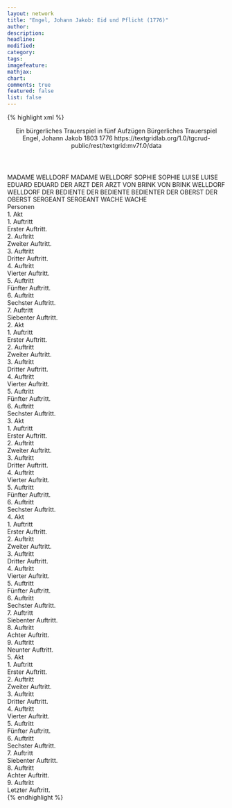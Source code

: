```yaml
---
layout: network
title: "Engel, Johann Jakob: Eid und Pflicht (1776)"
author:
description:
headline:
modified:
category:
tags:
imagefeature: 
mathjax: 
chart: 
comments: true
featured: false
list: false
---
```

{% highlight xml %}
<?xml-model href="https://raw.githubusercontent.com/DLiNa/project/master/rules/lina.rnc"?><?xml-model href="https://raw.githubusercontent.com/DLiNa/project/master/rules/lina.sch"?>
<play xmlns="http://lina.digital">
  <header>
    <title>Eid und Pflicht</title>
    <subtitle>Ein bürgerliches Trauerspiel in fünf Aufzügen</subtitle>
    <genretitle>Bürgerliches Trauerspiel</genretitle>
    <author>Engel, Johann Jakob</author>
    <date type="print">1803</date>
    <date type="premiere"/>
    <date type="written">1776</date>
    <source>https://textgridlab.org/1.0/tgcrud-public/rest/textgrid:mv7f.0/data</source>
  </header>
  <personae>
    <character>
      <name>MADAME WELLDORF</name>
      <alias xml:id="madame_welldorf">
        <name>MADAME WELLDORF</name>
      </alias>
    </character>
    <character>
      <name>SOPHIE</name>
      <alias xml:id="sophie">
        <name>SOPHIE</name>
      </alias>
    </character>
    <character>
      <name>LUISE</name>
      <alias xml:id="luise">
        <name>LUISE</name>
      </alias>
    </character>
    <character>
      <name>EDUARD</name>
      <alias xml:id="eduard">
        <name>EDUARD</name>
      </alias>
    </character>
    <character>
      <name>DER ARZT</name>
      <alias xml:id="der_arzt">
        <name>DER ARZT</name>
      </alias>
    </character>
    <character>
      <name>VON BRINK</name>
      <alias xml:id="von_brink">
        <name>VON BRINK</name>
      </alias>
    </character>
    <character>
      <name>WELLDORF</name>
      <alias xml:id="welldorf">
        <name>WELLDORF</name>
      </alias>
    </character>
    <character>
      <name>DER BEDIENTE</name>
      <alias xml:id="der_bediente">
        <name>DER BEDIENTE</name>
      </alias>
      <alias xml:id="bedienter">
        <name>BEDIENTER</name>
      </alias>
    </character>
    <character>
      <name>DER OBERST</name>
      <alias xml:id="der_oberst">
        <name>DER OBERST</name>
      </alias>
    </character>
    <character>
      <name>SERGEANT</name>
      <alias xml:id="sergeant">
        <name>SERGEANT</name>
      </alias>
    </character>
    <character>
      <name>WACHE</name>
      <alias xml:id="wache">
        <name>WACHE</name>
      </alias>
    </character>
  </personae>
  <text>
    <div>
      <head>Personen</head>
    </div>
    <div>
      <head>1. Akt</head>
      <div>
        <head>1. Auftritt</head>
        <div>
          <head>Erster Auftritt.</head>
          <sp who="#madame_welldorf">
            <amount n="9" unit="speech_acts"/>
            <amount n="259" unit="words"/>
            <amount n="4" unit="lines"/>
            <amount n="1340" unit="chars"/>
          </sp>
          <sp who="#sophie">
            <amount n="9" unit="speech_acts"/>
            <amount n="163" unit="words"/>
            <amount n="6" unit="lines"/>
            <amount n="845" unit="chars"/>
          </sp>
        </div>
      </div>
      <div>
        <head>2. Auftritt</head>
        <div>
          <head>Zweiter Auftritt.</head>
          <sp who="#madame_welldorf">
            <amount n="1" unit="speech_acts"/>
            <amount n="111" unit="words"/>
            <amount n="582" unit="chars"/>
          </sp>
        </div>
      </div>
      <div>
        <head>3. Auftritt</head>
        <div>
          <head>Dritter Auftritt.</head>
          <sp who="#luise">
            <amount n="22" unit="speech_acts"/>
            <amount n="673" unit="words"/>
            <amount n="11" unit="lines"/>
            <amount n="3575" unit="chars"/>
          </sp>
          <sp who="#madame_welldorf">
            <amount n="21" unit="speech_acts"/>
            <amount n="339" unit="words"/>
            <amount n="17" unit="lines"/>
            <amount n="1668" unit="chars"/>
          </sp>
        </div>
      </div>
      <div>
        <head>4. Auftritt</head>
        <div>
          <head>Vierter Auftritt.</head>
          <sp who="#madame_welldorf">
            <amount n="1" unit="speech_acts"/>
            <amount n="80" unit="words"/>
            <amount n="401" unit="chars"/>
          </sp>
        </div>
      </div>
      <div>
        <head>5. Auftritt</head>
        <div>
          <head>Fünfter Auftritt.</head>
          <sp who="#luise">
            <amount n="18" unit="speech_acts"/>
            <amount n="405" unit="words"/>
            <amount n="10" unit="lines"/>
            <amount n="2097" unit="chars"/>
          </sp>
          <sp who="#madame_welldorf">
            <amount n="25" unit="speech_acts"/>
            <amount n="589" unit="words"/>
            <amount n="16" unit="lines"/>
            <amount n="3131" unit="chars"/>
          </sp>
          <sp who="#eduard">
            <amount n="24" unit="speech_acts"/>
            <amount n="554" unit="words"/>
            <amount n="13" unit="lines"/>
            <amount n="2920" unit="chars"/>
          </sp>
        </div>
      </div>
      <div>
        <head>6. Auftritt</head>
        <div>
          <head>Sechster Auftritt.</head>
          <sp who="#luise">
            <amount n="3" unit="speech_acts"/>
            <amount n="105" unit="words"/>
            <amount n="2" unit="lines"/>
            <amount n="554" unit="chars"/>
          </sp>
          <sp who="#madame_welldorf">
            <amount n="2" unit="speech_acts"/>
            <amount n="38" unit="words"/>
            <amount n="1" unit="lines"/>
            <amount n="200" unit="chars"/>
          </sp>
        </div>
      </div>
      <div>
        <head>7. Auftritt</head>
        <div>
          <head>Siebenter Auftritt.</head>
          <sp who="#madame_welldorf">
            <amount n="7" unit="speech_acts"/>
            <amount n="100" unit="words"/>
            <amount n="5" unit="lines"/>
            <amount n="558" unit="chars"/>
          </sp>
          <sp who="#der_arzt">
            <amount n="6" unit="speech_acts"/>
            <amount n="169" unit="words"/>
            <amount n="3" unit="lines"/>
            <amount n="898" unit="chars"/>
          </sp>
          <sp who="#luise">
            <amount n="2" unit="speech_acts"/>
            <amount n="125" unit="words"/>
            <amount n="692" unit="chars"/>
          </sp>
        </div>
      </div>
    </div>
    <div>
      <head>2. Akt</head>
      <div>
        <head>1. Auftritt</head>
        <div>
          <head>Erster Auftritt.</head>
          <sp who="#von_brink">
            <amount n="8" unit="speech_acts"/>
            <amount n="276" unit="words"/>
            <amount n="2" unit="lines"/>
            <amount n="1546" unit="chars"/>
          </sp>
          <sp who="#madame_welldorf">
            <amount n="7" unit="speech_acts"/>
            <amount n="106" unit="words"/>
            <amount n="6" unit="lines"/>
            <amount n="527" unit="chars"/>
          </sp>
        </div>
      </div>
      <div>
        <head>2. Auftritt</head>
        <div>
          <head>Zweiter Auftritt.</head>
          <sp who="#luise">
            <amount n="21" unit="speech_acts"/>
            <amount n="507" unit="words"/>
            <amount n="11" unit="lines"/>
            <amount n="2697" unit="chars"/>
          </sp>
          <sp who="#von_brink">
            <amount n="22" unit="speech_acts"/>
            <amount n="861" unit="words"/>
            <amount n="11" unit="lines"/>
            <amount n="4677" unit="chars"/>
          </sp>
          <sp who="#madame_welldorf">
            <amount n="7" unit="speech_acts"/>
            <amount n="166" unit="words"/>
            <amount n="4" unit="lines"/>
            <amount n="844" unit="chars"/>
          </sp>
        </div>
      </div>
      <div>
        <head>3. Auftritt</head>
        <div>
          <head>Dritter Auftritt.</head>
          <sp who="#luise">
            <amount n="4" unit="speech_acts"/>
            <amount n="29" unit="words"/>
            <amount n="4" unit="lines"/>
            <amount n="138" unit="chars"/>
          </sp>
          <sp who="#eduard">
            <amount n="22" unit="speech_acts"/>
            <amount n="722" unit="words"/>
            <amount n="10" unit="lines"/>
            <amount n="3865" unit="chars"/>
          </sp>
          <sp who="#von_brink">
            <amount n="27" unit="speech_acts"/>
            <amount n="684" unit="words"/>
            <amount n="17" unit="lines"/>
            <amount n="3650" unit="chars"/>
          </sp>
          <sp who="#madame_welldorf">
            <amount n="3" unit="speech_acts"/>
            <amount n="24" unit="words"/>
            <amount n="3" unit="lines"/>
            <amount n="101" unit="chars"/>
          </sp>
          <sp who="#madame_welldorf #luise">
            <amount n="1" unit="speech_acts"/>
            <amount n="5" unit="words"/>
            <amount n="1" unit="lines"/>
            <amount n="21" unit="chars"/>
          </sp>
        </div>
      </div>
      <div>
        <head>4. Auftritt</head>
        <div>
          <head>Vierter Auftritt.</head>
          <sp who="#eduard">
            <amount n="2" unit="speech_acts"/>
            <amount n="14" unit="words"/>
            <amount n="2" unit="lines"/>
            <amount n="79" unit="chars"/>
          </sp>
          <sp who="#madame_welldorf">
            <amount n="3" unit="speech_acts"/>
            <amount n="90" unit="words"/>
            <amount n="504" unit="chars"/>
          </sp>
          <sp who="#luise">
            <amount n="2" unit="speech_acts"/>
            <amount n="43" unit="words"/>
            <amount n="1" unit="lines"/>
            <amount n="206" unit="chars"/>
          </sp>
        </div>
      </div>
      <div>
        <head>5. Auftritt</head>
        <div>
          <head>Fünfter Auftritt.</head>
          <sp who="#eduard">
            <amount n="5" unit="speech_acts"/>
            <amount n="116" unit="words"/>
            <amount n="2" unit="lines"/>
            <amount n="580" unit="chars"/>
          </sp>
          <sp who="#madame_welldorf">
            <amount n="5" unit="speech_acts"/>
            <amount n="149" unit="words"/>
            <amount n="3" unit="lines"/>
            <amount n="807" unit="chars"/>
          </sp>
        </div>
      </div>
      <div>
        <head>6. Auftritt</head>
        <div>
          <head>Sechster Auftritt.</head>
          <sp who="#madame_welldorf">
            <amount n="2" unit="speech_acts"/>
            <amount n="41" unit="words"/>
            <amount n="1" unit="lines"/>
            <amount n="203" unit="chars"/>
          </sp>
          <sp who="#luise">
            <amount n="1" unit="speech_acts"/>
            <amount n="26" unit="words"/>
            <amount n="151" unit="chars"/>
          </sp>
          <sp who="#eduard">
            <amount n="1" unit="speech_acts"/>
            <amount n="37" unit="words"/>
            <amount n="189" unit="chars"/>
          </sp>
        </div>
      </div>
    </div>
    <div>
      <head>3. Akt</head>
      <div>
        <head>1. Auftritt</head>
        <div>
          <head>Erster Auftritt.</head>
          <sp who="#eduard">
            <amount n="1" unit="speech_acts"/>
            <amount n="64" unit="words"/>
            <amount n="330" unit="chars"/>
          </sp>
        </div>
      </div>
      <div>
        <head>2. Auftritt</head>
        <div>
          <head>Zweiter Auftritt.</head>
          <sp who="#welldorf">
            <amount n="30" unit="speech_acts"/>
            <amount n="1064" unit="words"/>
            <amount n="20" unit="lines"/>
            <amount n="5657" unit="chars"/>
          </sp>
          <sp who="#madame_welldorf">
            <amount n="19" unit="speech_acts"/>
            <amount n="658" unit="words"/>
            <amount n="9" unit="lines"/>
            <amount n="3452" unit="chars"/>
          </sp>
          <sp who="#eduard">
            <amount n="13" unit="speech_acts"/>
            <amount n="265" unit="words"/>
            <amount n="8" unit="lines"/>
            <amount n="1405" unit="chars"/>
          </sp>
          <sp who="#luise">
            <amount n="10" unit="speech_acts"/>
            <amount n="212" unit="words"/>
            <amount n="4" unit="lines"/>
            <amount n="1094" unit="chars"/>
          </sp>
        </div>
      </div>
      <div>
        <head>3. Auftritt</head>
        <div>
          <head>Dritter Auftritt.</head>
          <sp who="#eduard">
            <amount n="1" unit="speech_acts"/>
            <amount n="156" unit="words"/>
            <amount n="798" unit="chars"/>
          </sp>
        </div>
      </div>
      <div>
        <head>4. Auftritt</head>
        <div>
          <head>Vierter Auftritt.</head>
          <sp who="#der_bediente">
            <amount n="1" unit="speech_acts"/>
            <amount n="48" unit="words"/>
            <amount n="268" unit="chars"/>
          </sp>
          <sp who="#eduard">
            <amount n="5" unit="speech_acts"/>
            <amount n="43" unit="words"/>
            <amount n="5" unit="lines"/>
            <amount n="216" unit="chars"/>
          </sp>
          <sp who="#bedienter">
            <amount n="1" unit="speech_acts"/>
            <amount n="10" unit="words"/>
            <amount n="1" unit="lines"/>
            <amount n="52" unit="chars"/>
          </sp>
          <sp who="#luise">
            <amount n="4" unit="speech_acts"/>
            <amount n="351" unit="words"/>
            <amount n="1" unit="lines"/>
            <amount n="1961" unit="chars"/>
          </sp>
        </div>
      </div>
      <div>
        <head>5. Auftritt</head>
        <div>
          <head>Fünfter Auftritt.</head>
          <sp who="#eduard">
            <amount n="1" unit="speech_acts"/>
            <amount n="165" unit="words"/>
            <amount n="864" unit="chars"/>
          </sp>
        </div>
      </div>
      <div>
        <head>6. Auftritt</head>
        <div>
          <head>Sechster Auftritt.</head>
          <sp who="#luise">
            <amount n="14" unit="speech_acts"/>
            <amount n="509" unit="words"/>
            <amount n="8" unit="lines"/>
            <amount n="2637" unit="chars"/>
          </sp>
          <sp who="#eduard">
            <amount n="12" unit="speech_acts"/>
            <amount n="204" unit="words"/>
            <amount n="10" unit="lines"/>
            <amount n="1057" unit="chars"/>
          </sp>
          <sp who="#madame_welldorf">
            <amount n="1" unit="speech_acts"/>
            <amount n="4" unit="words"/>
            <amount n="1" unit="lines"/>
            <amount n="19" unit="chars"/>
          </sp>
        </div>
      </div>
    </div>
    <div>
      <head>4. Akt</head>
      <div>
        <head>1. Auftritt</head>
        <div>
          <head>Erster Auftritt.</head>
          <sp who="#der_oberst">
            <amount n="1" unit="speech_acts"/>
            <amount n="319" unit="words"/>
            <amount n="1661" unit="chars"/>
          </sp>
        </div>
      </div>
      <div>
        <head>2. Auftritt</head>
        <div>
          <head>Zweiter Auftritt.</head>
          <sp who="#luise">
            <amount n="7" unit="speech_acts"/>
            <amount n="100" unit="words"/>
            <amount n="7" unit="lines"/>
            <amount n="461" unit="chars"/>
          </sp>
          <sp who="#der_oberst">
            <amount n="7" unit="speech_acts"/>
            <amount n="389" unit="words"/>
            <amount n="1" unit="lines"/>
            <amount n="2047" unit="chars"/>
          </sp>
        </div>
      </div>
      <div>
        <head>3. Auftritt</head>
        <div>
          <head>Dritter Auftritt.</head>
          <sp who="#luise">
            <amount n="3" unit="speech_acts"/>
            <amount n="98" unit="words"/>
            <amount n="1" unit="lines"/>
            <amount n="511" unit="chars"/>
          </sp>
          <sp who="#eduard">
            <amount n="3" unit="speech_acts"/>
            <amount n="80" unit="words"/>
            <amount n="2" unit="lines"/>
            <amount n="435" unit="chars"/>
          </sp>
        </div>
      </div>
      <div>
        <head>4. Auftritt</head>
        <div>
          <head>Vierter Auftritt.</head>
          <sp who="#der_oberst">
            <amount n="9" unit="speech_acts"/>
            <amount n="368" unit="words"/>
            <amount n="5" unit="lines"/>
            <amount n="1930" unit="chars"/>
          </sp>
          <sp who="#luise">
            <amount n="6" unit="speech_acts"/>
            <amount n="28" unit="words"/>
            <amount n="6" unit="lines"/>
            <amount n="125" unit="chars"/>
          </sp>
          <sp who="#madame_welldorf">
            <amount n="8" unit="speech_acts"/>
            <amount n="84" unit="words"/>
            <amount n="6" unit="lines"/>
            <amount n="415" unit="chars"/>
          </sp>
          <sp who="#welldorf">
            <amount n="4" unit="speech_acts"/>
            <amount n="88" unit="words"/>
            <amount n="2" unit="lines"/>
            <amount n="481" unit="chars"/>
          </sp>
          <sp who="#eduard">
            <amount n="8" unit="speech_acts"/>
            <amount n="252" unit="words"/>
            <amount n="4" unit="lines"/>
            <amount n="1315" unit="chars"/>
          </sp>
          <sp who="#madame_welldorf #luise">
            <amount n="1" unit="speech_acts"/>
            <amount n="12" unit="words"/>
            <amount n="1" unit="lines"/>
            <amount n="61" unit="chars"/>
          </sp>
        </div>
      </div>
      <div>
        <head>5. Auftritt</head>
        <div>
          <head>Fünfter Auftritt.</head>
          <sp who="#madame_welldorf">
            <amount n="13" unit="speech_acts"/>
            <amount n="249" unit="words"/>
            <amount n="9" unit="lines"/>
            <amount n="1301" unit="chars"/>
          </sp>
          <sp who="#eduard">
            <amount n="17" unit="speech_acts"/>
            <amount n="622" unit="words"/>
            <amount n="8" unit="lines"/>
            <amount n="3185" unit="chars"/>
          </sp>
          <sp who="#luise">
            <amount n="5" unit="speech_acts"/>
            <amount n="71" unit="words"/>
            <amount n="3" unit="lines"/>
            <amount n="380" unit="chars"/>
          </sp>
        </div>
      </div>
      <div>
        <head>6. Auftritt</head>
        <div>
          <head>Sechster Auftritt.</head>
          <sp who="#sergeant">
            <amount n="3" unit="speech_acts"/>
            <amount n="16" unit="words"/>
            <amount n="3" unit="lines"/>
            <amount n="82" unit="chars"/>
          </sp>
          <sp who="#eduard">
            <amount n="4" unit="speech_acts"/>
            <amount n="52" unit="words"/>
            <amount n="3" unit="lines"/>
            <amount n="306" unit="chars"/>
          </sp>
          <sp who="#madame_welldorf">
            <amount n="2" unit="speech_acts"/>
            <amount n="12" unit="words"/>
            <amount n="2" unit="lines"/>
            <amount n="56" unit="chars"/>
          </sp>
          <sp who="#wache">
            <amount n="1" unit="speech_acts"/>
            <amount n="10" unit="words"/>
            <amount n="1" unit="lines"/>
            <amount n="40" unit="chars"/>
          </sp>
          <sp who="#luise">
            <amount n="2" unit="speech_acts"/>
            <amount n="126" unit="words"/>
            <amount n="651" unit="chars"/>
          </sp>
        </div>
      </div>
      <div>
        <head>7. Auftritt</head>
        <div>
          <head>Siebenter Auftritt.</head>
          <sp who="#madame_welldorf">
            <amount n="1" unit="speech_acts"/>
            <amount n="93" unit="words"/>
            <amount n="484" unit="chars"/>
          </sp>
        </div>
      </div>
      <div>
        <head>8. Auftritt</head>
        <div>
          <head>Achter Auftritt.</head>
          <sp who="#madame_welldorf">
            <amount n="2" unit="speech_acts"/>
            <amount n="31" unit="words"/>
            <amount n="2" unit="lines"/>
            <amount n="176" unit="chars"/>
          </sp>
          <sp who="#der_arzt">
            <amount n="1" unit="speech_acts"/>
            <amount n="18" unit="words"/>
            <amount n="1" unit="lines"/>
            <amount n="97" unit="chars"/>
          </sp>
          <sp who="#sophie">
            <amount n="1" unit="speech_acts"/>
            <amount n="3" unit="words"/>
            <amount n="1" unit="lines"/>
            <amount n="11" unit="chars"/>
          </sp>
        </div>
      </div>
      <div>
        <head>9. Auftritt</head>
        <div>
          <head>Neunter Auftritt.</head>
          <sp who="#von_brink">
            <amount n="12" unit="speech_acts"/>
            <amount n="241" unit="words"/>
            <amount n="6" unit="lines"/>
            <amount n="1228" unit="chars"/>
          </sp>
          <sp who="#madame_welldorf">
            <amount n="11" unit="speech_acts"/>
            <amount n="222" unit="words"/>
            <amount n="7" unit="lines"/>
            <amount n="1082" unit="chars"/>
          </sp>
        </div>
      </div>
    </div>
    <div>
      <head>5. Akt</head>
      <div>
        <head>1. Auftritt</head>
        <div>
          <head>Erster Auftritt.</head>
          <sp who="#von_brink">
            <amount n="4" unit="speech_acts"/>
            <amount n="116" unit="words"/>
            <amount n="2" unit="lines"/>
            <amount n="644" unit="chars"/>
          </sp>
          <sp who="#der_oberst">
            <amount n="4" unit="speech_acts"/>
            <amount n="65" unit="words"/>
            <amount n="3" unit="lines"/>
            <amount n="362" unit="chars"/>
          </sp>
        </div>
      </div>
      <div>
        <head>2. Auftritt</head>
        <div>
          <head>Zweiter Auftritt.</head>
          <sp who="#der_oberst">
            <amount n="20" unit="speech_acts"/>
            <amount n="220" unit="words"/>
            <amount n="17" unit="lines"/>
            <amount n="1084" unit="chars"/>
          </sp>
          <sp who="#von_brink">
            <amount n="21" unit="speech_acts"/>
            <amount n="905" unit="words"/>
            <amount n="11" unit="lines"/>
            <amount n="4820" unit="chars"/>
          </sp>
          <sp who="#madame_welldorf">
            <amount n="1" unit="speech_acts"/>
            <amount n="8" unit="words"/>
            <amount n="1" unit="lines"/>
            <amount n="33" unit="chars"/>
          </sp>
        </div>
      </div>
      <div>
        <head>3. Auftritt</head>
        <div>
          <head>Dritter Auftritt.</head>
          <sp who="#luise">
            <amount n="2" unit="speech_acts"/>
            <amount n="13" unit="words"/>
            <amount n="2" unit="lines"/>
            <amount n="53" unit="chars"/>
          </sp>
          <sp who="#von_brink">
            <amount n="3" unit="speech_acts"/>
            <amount n="77" unit="words"/>
            <amount n="1" unit="lines"/>
            <amount n="408" unit="chars"/>
          </sp>
          <sp who="#der_oberst">
            <amount n="1" unit="speech_acts"/>
            <amount n="18" unit="words"/>
            <amount n="1" unit="lines"/>
            <amount n="85" unit="chars"/>
          </sp>
        </div>
      </div>
      <div>
        <head>4. Auftritt</head>
        <div>
          <head>Vierter Auftritt.</head>
          <sp who="#von_brink">
            <amount n="3" unit="speech_acts"/>
            <amount n="235" unit="words"/>
            <amount n="1" unit="lines"/>
            <amount n="1237" unit="chars"/>
          </sp>
          <sp who="#der_oberst">
            <amount n="2" unit="speech_acts"/>
            <amount n="18" unit="words"/>
            <amount n="2" unit="lines"/>
            <amount n="83" unit="chars"/>
          </sp>
        </div>
      </div>
      <div>
        <head>5. Auftritt</head>
        <div>
          <head>Fünfter Auftritt.</head>
          <sp who="#von_brink">
            <amount n="1" unit="speech_acts"/>
            <amount n="116" unit="words"/>
            <amount n="627" unit="chars"/>
          </sp>
        </div>
      </div>
      <div>
        <head>6. Auftritt</head>
        <div>
          <head>Sechster Auftritt.</head>
          <sp who="#luise">
            <amount n="10" unit="speech_acts"/>
            <amount n="188" unit="words"/>
            <amount n="6" unit="lines"/>
            <amount n="966" unit="chars"/>
          </sp>
          <sp who="#von_brink">
            <amount n="7" unit="speech_acts"/>
            <amount n="181" unit="words"/>
            <amount n="3" unit="lines"/>
            <amount n="977" unit="chars"/>
          </sp>
          <sp who="#der_arzt">
            <amount n="4" unit="speech_acts"/>
            <amount n="181" unit="words"/>
            <amount n="2" unit="lines"/>
            <amount n="978" unit="chars"/>
          </sp>
        </div>
      </div>
      <div>
        <head>7. Auftritt</head>
        <div>
          <head>Siebenter Auftritt.</head>
          <sp who="#luise">
            <amount n="2" unit="speech_acts"/>
            <amount n="9" unit="words"/>
            <amount n="2" unit="lines"/>
            <amount n="38" unit="chars"/>
          </sp>
          <sp who="#von_brink">
            <amount n="2" unit="speech_acts"/>
            <amount n="53" unit="words"/>
            <amount n="1" unit="lines"/>
            <amount n="289" unit="chars"/>
          </sp>
          <sp who="#eduard">
            <amount n="1" unit="speech_acts"/>
            <amount n="15" unit="words"/>
            <amount n="1" unit="lines"/>
            <amount n="68" unit="chars"/>
          </sp>
        </div>
      </div>
      <div>
        <head>8. Auftritt</head>
        <div>
          <head>Achter Auftritt.</head>
          <sp who="#madame_welldorf">
            <amount n="2" unit="speech_acts"/>
            <amount n="30" unit="words"/>
            <amount n="1" unit="lines"/>
            <amount n="156" unit="chars"/>
          </sp>
          <sp who="#eduard">
            <amount n="10" unit="speech_acts"/>
            <amount n="227" unit="words"/>
            <amount n="4" unit="lines"/>
            <amount n="1134" unit="chars"/>
          </sp>
          <sp who="#luise">
            <amount n="2" unit="speech_acts"/>
            <amount n="32" unit="words"/>
            <amount n="1" unit="lines"/>
            <amount n="174" unit="chars"/>
          </sp>
          <sp who="#von_brink">
            <amount n="9" unit="speech_acts"/>
            <amount n="336" unit="words"/>
            <amount n="4" unit="lines"/>
            <amount n="1786" unit="chars"/>
          </sp>
        </div>
      </div>
      <div>
        <head>9. Auftritt</head>
        <div>
          <head>Letzter Auftritt.</head>
          <sp who="#eduard">
            <amount n="2" unit="speech_acts"/>
            <amount n="74" unit="words"/>
            <amount n="1" unit="lines"/>
            <amount n="407" unit="chars"/>
          </sp>
          <sp who="#madame_welldorf">
            <amount n="1" unit="speech_acts"/>
            <amount n="1" unit="words"/>
            <amount n="1" unit="lines"/>
            <amount n="6" unit="chars"/>
          </sp>
        </div>
      </div>
    </div>
  </text>
</play>
{% endhighlight %}